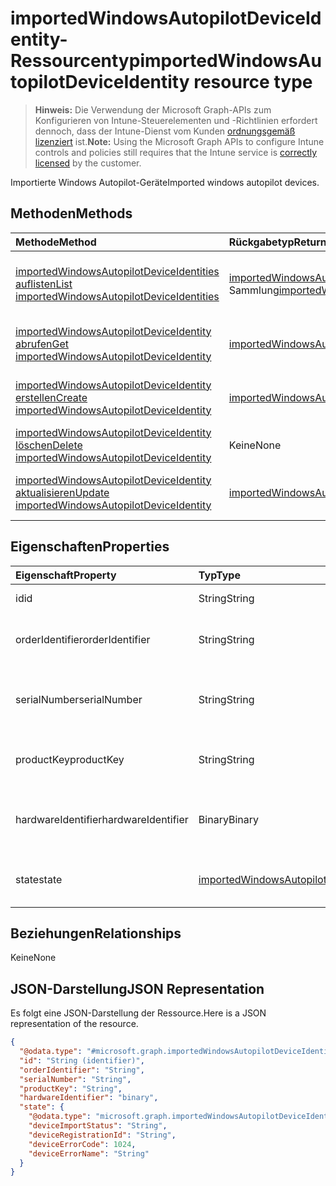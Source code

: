 # <a name="importedwindowsautopilotdeviceidentity-resource-type"></a><span data-ttu-id="b8a2b-101">importedWindowsAutopilotDeviceIdentity-Ressourcentyp</span><span class="sxs-lookup"><span data-stu-id="b8a2b-101">importedWindowsAutopilotDeviceIdentity resource type</span></span>

> <span data-ttu-id="b8a2b-102">**Hinweis:** Die Verwendung der Microsoft Graph-APIs zum Konfigurieren von Intune-Steuerelementen und -Richtlinien erfordert dennoch, dass der Intune-Dienst vom Kunden [ordnungsgemäß lizenziert](https://go.microsoft.com/fwlink/?linkid=839381) ist.</span><span class="sxs-lookup"><span data-stu-id="b8a2b-102">**Note:** Using the Microsoft Graph APIs to configure Intune controls and policies still requires that the Intune service is [correctly licensed](https://go.microsoft.com/fwlink/?linkid=839381) by the customer.</span></span>

<span data-ttu-id="b8a2b-103">Importierte Windows Autopilot-Geräte</span><span class="sxs-lookup"><span data-stu-id="b8a2b-103">Imported windows autopilot devices.</span></span>
## <a name="methods"></a><span data-ttu-id="b8a2b-104">Methoden</span><span class="sxs-lookup"><span data-stu-id="b8a2b-104">Methods</span></span>
|<span data-ttu-id="b8a2b-105">Methode</span><span class="sxs-lookup"><span data-stu-id="b8a2b-105">Method</span></span>|<span data-ttu-id="b8a2b-106">Rückgabetyp</span><span class="sxs-lookup"><span data-stu-id="b8a2b-106">Return Type</span></span>|<span data-ttu-id="b8a2b-107">Beschreibung</span><span class="sxs-lookup"><span data-stu-id="b8a2b-107">Description</span></span>|
|:---|:---|:---|
|[<span data-ttu-id="b8a2b-108">importedWindowsAutopilotDeviceIdentities auflisten</span><span class="sxs-lookup"><span data-stu-id="b8a2b-108">List importedWindowsAutopilotDeviceIdentities</span></span>](../api/intune_enrollment_importedwindowsautopilotdeviceidentity_list.md)|<span data-ttu-id="b8a2b-109">[importedWindowsAutopilotDeviceIdentity](../resources/intune_enrollment_importedwindowsautopilotdeviceidentity.md)-Sammlung</span><span class="sxs-lookup"><span data-stu-id="b8a2b-109">[importedWindowsAutopilotDeviceIdentity](../resources/intune_enrollment_importedwindowsautopilotdeviceidentity.md) collection</span></span>|<span data-ttu-id="b8a2b-110">Auflisten von Eigenschaften und Beziehungen der [importedWindowsAutopilotDeviceIdentity](../resources/intune_enrollment_importedwindowsautopilotdeviceidentity.md)-Objekte.</span><span class="sxs-lookup"><span data-stu-id="b8a2b-110">List properties and relationships of the [importedWindowsAutopilotDeviceIdentity](../resources/intune_enrollment_importedwindowsautopilotdeviceidentity.md) objects.</span></span>|
|[<span data-ttu-id="b8a2b-111">importedWindowsAutopilotDeviceIdentity abrufen</span><span class="sxs-lookup"><span data-stu-id="b8a2b-111">Get importedWindowsAutopilotDeviceIdentity</span></span>](../api/intune_enrollment_importedwindowsautopilotdeviceidentity_get.md)|[<span data-ttu-id="b8a2b-112">importedWindowsAutopilotDeviceIdentity</span><span class="sxs-lookup"><span data-stu-id="b8a2b-112">importedWindowsAutopilotDeviceIdentity</span></span>](../resources/intune_enrollment_importedwindowsautopilotdeviceidentity.md)|<span data-ttu-id="b8a2b-113">Lesen von Eigenschaften und Beziehungen des [importedWindowsAutopilotDeviceIdentity](../resources/intune_enrollment_importedwindowsautopilotdeviceidentity.md)-Objekts.</span><span class="sxs-lookup"><span data-stu-id="b8a2b-113">Read properties and relationships of the [importedWindowsAutopilotDeviceIdentity](../resources/intune_enrollment_importedwindowsautopilotdeviceidentity.md) object.</span></span>|
|[<span data-ttu-id="b8a2b-114">importedWindowsAutopilotDeviceIdentity erstellen</span><span class="sxs-lookup"><span data-stu-id="b8a2b-114">Create importedWindowsAutopilotDeviceIdentity</span></span>](../api/intune_enrollment_importedwindowsautopilotdeviceidentity_create.md)|[<span data-ttu-id="b8a2b-115">importedWindowsAutopilotDeviceIdentity</span><span class="sxs-lookup"><span data-stu-id="b8a2b-115">importedWindowsAutopilotDeviceIdentity</span></span>](../resources/intune_enrollment_importedwindowsautopilotdeviceidentity.md)|<span data-ttu-id="b8a2b-116">Erstellen eines neuen [importedWindowsAutopilotDeviceIdentity](../resources/intune_enrollment_importedwindowsautopilotdeviceidentity.md)-Objekts.</span><span class="sxs-lookup"><span data-stu-id="b8a2b-116">Create a new [importedWindowsAutopilotDeviceIdentity](../resources/intune_enrollment_importedwindowsautopilotdeviceidentity.md) object.</span></span>|
|[<span data-ttu-id="b8a2b-117">importedWindowsAutopilotDeviceIdentity löschen</span><span class="sxs-lookup"><span data-stu-id="b8a2b-117">Delete importedWindowsAutopilotDeviceIdentity</span></span>](../api/intune_enrollment_importedwindowsautopilotdeviceidentity_delete.md)|<span data-ttu-id="b8a2b-118">Keine</span><span class="sxs-lookup"><span data-stu-id="b8a2b-118">None</span></span>|<span data-ttu-id="b8a2b-119">Löscht eine [importedWindowsAutopilotDeviceIdentity](../resources/intune_enrollment_importedwindowsautopilotdeviceidentity.md)</span><span class="sxs-lookup"><span data-stu-id="b8a2b-119">Deletes a [importedWindowsAutopilotDeviceIdentity](../resources/intune_enrollment_importedwindowsautopilotdeviceidentity.md).</span></span>|
|[<span data-ttu-id="b8a2b-120">importedWindowsAutopilotDeviceIdentity aktualisieren</span><span class="sxs-lookup"><span data-stu-id="b8a2b-120">Update importedWindowsAutopilotDeviceIdentity</span></span>](../api/intune_enrollment_importedwindowsautopilotdeviceidentity_update.md)|[<span data-ttu-id="b8a2b-121">importedWindowsAutopilotDeviceIdentity</span><span class="sxs-lookup"><span data-stu-id="b8a2b-121">importedWindowsAutopilotDeviceIdentity</span></span>](../resources/intune_enrollment_importedwindowsautopilotdeviceidentity.md)|<span data-ttu-id="b8a2b-122">Aktualisieren der Eigenschaften eines [importedWindowsAutopilotDeviceIdentity](../resources/intune_enrollment_importedwindowsautopilotdeviceidentity.md)-Objekts.</span><span class="sxs-lookup"><span data-stu-id="b8a2b-122">Update the properties of a [importedWindowsAutopilotDeviceIdentity](../resources/intune_enrollment_importedwindowsautopilotdeviceidentity.md) object.</span></span>|

## <a name="properties"></a><span data-ttu-id="b8a2b-123">Eigenschaften</span><span class="sxs-lookup"><span data-stu-id="b8a2b-123">Properties</span></span>
|<span data-ttu-id="b8a2b-124">Eigenschaft</span><span class="sxs-lookup"><span data-stu-id="b8a2b-124">Property</span></span>|<span data-ttu-id="b8a2b-125">Typ</span><span class="sxs-lookup"><span data-stu-id="b8a2b-125">Type</span></span>|<span data-ttu-id="b8a2b-126">Beschreibung</span><span class="sxs-lookup"><span data-stu-id="b8a2b-126">Description</span></span>|
|:---|:---|:---|
|<span data-ttu-id="b8a2b-127">id</span><span class="sxs-lookup"><span data-stu-id="b8a2b-127">id</span></span>|<span data-ttu-id="b8a2b-128">String</span><span class="sxs-lookup"><span data-stu-id="b8a2b-128">String</span></span>|<span data-ttu-id="b8a2b-129">GUID des Objekts</span><span class="sxs-lookup"><span data-stu-id="b8a2b-129">The GUID for the object</span></span>|
|<span data-ttu-id="b8a2b-130">orderIdentifier</span><span class="sxs-lookup"><span data-stu-id="b8a2b-130">orderIdentifier</span></span>|<span data-ttu-id="b8a2b-131">String</span><span class="sxs-lookup"><span data-stu-id="b8a2b-131">String</span></span>|<span data-ttu-id="b8a2b-132">Auftrags-ID des Windows AutoPilot-Geräts</span><span class="sxs-lookup"><span data-stu-id="b8a2b-132">Order Id of the Windows autopilot device.</span></span>|
|<span data-ttu-id="b8a2b-133">serialNumber</span><span class="sxs-lookup"><span data-stu-id="b8a2b-133">serialNumber</span></span>|<span data-ttu-id="b8a2b-134">String</span><span class="sxs-lookup"><span data-stu-id="b8a2b-134">String</span></span>|<span data-ttu-id="b8a2b-135">Seriennummer des Windows AutoPilot-Geräts</span><span class="sxs-lookup"><span data-stu-id="b8a2b-135">Serial number of the Windows autopilot device.</span></span>|
|<span data-ttu-id="b8a2b-136">productKey</span><span class="sxs-lookup"><span data-stu-id="b8a2b-136">productKey</span></span>|<span data-ttu-id="b8a2b-137">String</span><span class="sxs-lookup"><span data-stu-id="b8a2b-137">String</span></span>|<span data-ttu-id="b8a2b-138">Product Key des Windows AutoPilot-Geräts</span><span class="sxs-lookup"><span data-stu-id="b8a2b-138">Product Key of the Windows autopilot device.</span></span>|
|<span data-ttu-id="b8a2b-139">hardwareIdentifier</span><span class="sxs-lookup"><span data-stu-id="b8a2b-139">hardwareIdentifier</span></span>|<span data-ttu-id="b8a2b-140">Binary</span><span class="sxs-lookup"><span data-stu-id="b8a2b-140">Binary</span></span>|<span data-ttu-id="b8a2b-141">Hardware-Blob des Windows AutoPilot-Geräts</span><span class="sxs-lookup"><span data-stu-id="b8a2b-141">Hardware Blob of the Windows autopilot device.</span></span>|
|<span data-ttu-id="b8a2b-142">state</span><span class="sxs-lookup"><span data-stu-id="b8a2b-142">state</span></span>|[<span data-ttu-id="b8a2b-143">importedWindowsAutopilotDeviceIdentityState</span><span class="sxs-lookup"><span data-stu-id="b8a2b-143">importedWindowsAutopilotDeviceIdentityState</span></span>](../resources/intune_enrollment_importedwindowsautopilotdeviceidentitystate.md)|<span data-ttu-id="b8a2b-144">Aktueller Status des importierten Geräts</span><span class="sxs-lookup"><span data-stu-id="b8a2b-144">Current state of the imported device.</span></span>|

## <a name="relationships"></a><span data-ttu-id="b8a2b-145">Beziehungen</span><span class="sxs-lookup"><span data-stu-id="b8a2b-145">Relationships</span></span>
<span data-ttu-id="b8a2b-146">Keine</span><span class="sxs-lookup"><span data-stu-id="b8a2b-146">None</span></span>
## <a name="json-representation"></a><span data-ttu-id="b8a2b-147">JSON-Darstellung</span><span class="sxs-lookup"><span data-stu-id="b8a2b-147">JSON Representation</span></span>
<span data-ttu-id="b8a2b-148">Es folgt eine JSON-Darstellung der Ressource.</span><span class="sxs-lookup"><span data-stu-id="b8a2b-148">Here is a JSON representation of the resource.</span></span>
<!-- {
  "blockType": "resource",
  "keyProperty": "id",
  "@odata.type": "microsoft.graph.importedWindowsAutopilotDeviceIdentity"
}
-->
``` json
{
  "@odata.type": "#microsoft.graph.importedWindowsAutopilotDeviceIdentity",
  "id": "String (identifier)",
  "orderIdentifier": "String",
  "serialNumber": "String",
  "productKey": "String",
  "hardwareIdentifier": "binary",
  "state": {
    "@odata.type": "microsoft.graph.importedWindowsAutopilotDeviceIdentityState",
    "deviceImportStatus": "String",
    "deviceRegistrationId": "String",
    "deviceErrorCode": 1024,
    "deviceErrorName": "String"
  }
}
```








